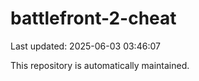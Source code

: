 # battlefront-2-cheat

Last updated: 2025-06-03 03:46:07

This repository is automatically maintained.
